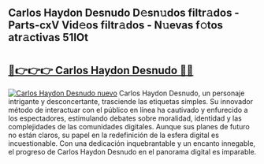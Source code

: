 ## Carlos Haydon Desnudo D𝚎sn𝚞dos filtr𝚊dos - Parts-cxV Vid𝚎os filtr𝚊dos - N𝚞evas f𝚘tos atr𝚊ctivas 51IOt

# <h2><a href="http://mbc7m9.tromn.icu/?c=Carlos+Haydon+Desnudo">🔗👉👉👉 Carlos Haydon Desnudo 🔗🔗</a></h2>

[![Carlos Haydon Desnudo nuevo](https://i.imgur.com/pEAQMta.gif)](http://mbc7m9.tromn.icu/?c=Carlos+Haydon+Desnudo)
Carlos Haydon Desnudo, un personaje intrigante y desconcertante, trasciende las etiquetas simples. Su innovador método de interactuar con el público en línea ha cautivado y enfurecido a los espectadores, estimulando debates sobre moralidad, identidad y las complejidades de las comunidades digitales. Aunque sus planes de futuro no están claros, su papel en la redefinición de la esfera digital es incuestionable. Con una dedicación inquebrantable y un encanto innegable, el progreso de Carlos Haydon Desnudo en el panorama digital es imparable.
